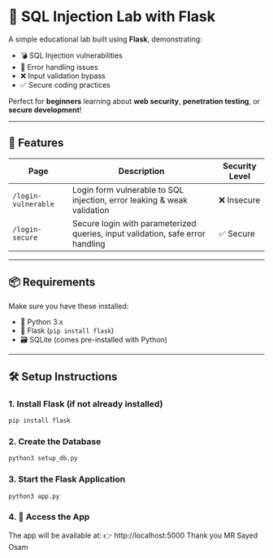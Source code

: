 # 🔐 SQL Injection Lab with Flask

A simple educational lab built using **Flask**, demonstrating:

- 💣 SQL Injection vulnerabilities  
- 🚨 Error handling issues  
- ❌ Input validation bypass  
- ✅ Secure coding practices  

Perfect for **beginners** learning about **web security**, **penetration testing**, or **secure development**!

---

## 🧪 Features

| Page                | Description                                                                 | Security Level |
|---------------------|-----------------------------------------------------------------------------|----------------|
| `/login-vulnerable` | Login form vulnerable to SQL injection, error leaking & weak validation     | ❌ Insecure     |
| `/login-secure`     | Secure login with parameterized queries, input validation, safe error handling | ✅ Secure       |

---

## 📦 Requirements

Make sure you have these installed:

- 🐍 Python 3.x  
- 🧵 Flask (`pip install flask`)  
- 🗃️ SQLite (comes pre-installed with Python)

---

## 🛠️ Setup Instructions

### 1. Install Flask (if not already installed)

```bash
pip install flask
```

### 2. Create the Database 
```bash
python3 setup_db.py
```
### 3.  Start the Flask Application
```bash
python3 app.py
```
### 4. 🔎 Access the App
The app will be available at:
👉 http://localhost:5000
Thank you
MR Sayed Osam

